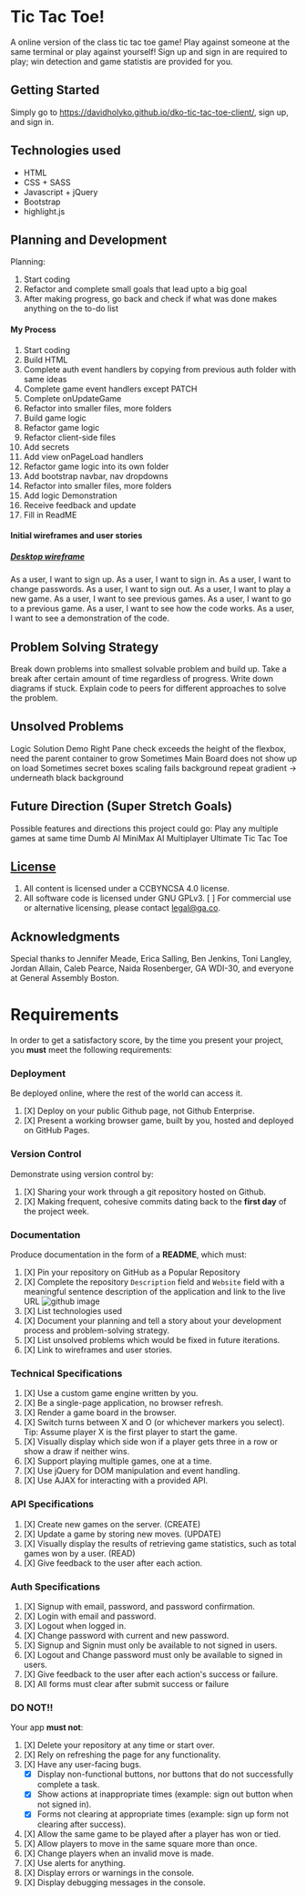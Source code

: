 # Tic Tac Toe!

A online version of the class tic tac toe game! Play against someone at the same terminal or play against yourself! Sign up and sign in are required to play; win detection and game statistis are provided for you.

## Getting Started

Simply go to https://davidholyko.github.io/dko-tic-tac-toe-client/, sign up, and sign in.

## Technologies used

+ HTML
+ CSS + SASS
+ Javascript + jQuery
+ Bootstrap
+ highlight.js

## Planning and Development

Planning:
1. Start coding
2. Refactor and complete small goals that lead upto a big goal
3. After making progress, go back and check if what was done makes anything on the to-do list


#### My Process

1. Start coding
2. Build HTML
2. Complete auth event handlers by copying from previous auth folder with same ideas
3. Complete game event handlers except PATCH
4. Complete onUpdateGame
5. Refactor into smaller files, more folders
6. Build game logic
7. Refactor game logic
8. Refactor client-side files
9. Add secrets
10. Add view onPageLoad handlers
11. Refactor game logic into its own folder
12. Add bootstrap navbar, nav dropdowns
13. Refactor into smaller files, more folders
14. Add logic Demonstration
15. Receive feedback and update
16. Fill in ReadME

#### Initial wireframes and user stories
##### [Desktop wireframe](https://i.imgur.com/80gDeK5.jpg "Tic Tac Toe - desktop wireframe")

As a user, I want to sign up.
As a user, I want to sign in.
As a user, I want to change passwords.
As a user, I want to sign out.
As a user, I want to play a new game.
As a user, I want to see previous games.
As a user, I want to go to a previous game.
As a user, I want to see how the code works.
As a user, I want to see a demonstration of the code.

## Problem Solving Strategy

Break down problems into smallest solvable problem and build up.
Take a break after certain amount of time regardless of progress.
Write down diagrams if stuck.
Explain code to peers for different approaches to solve the problem.

## Unsolved Problems

Logic Solution Demo Right Pane check exceeds the height of the flexbox, need the parent container to grow
Sometimes Main Board does not show up on load
Sometimes secret boxes scaling fails
background repeat gradient -> underneath black background

## Future Direction (Super Stretch Goals)

Possible features and directions this project could go:
Play any multiple games at same time
Dumb AI
MiniMax AI
Multiplayer
Ultimate Tic Tac Toe

## [License](LICENSE)

1. All content is licensed under a CC­BY­NC­SA 4.0 license.
1. All software code is licensed under GNU GPLv3. [ ] For commercial use or
    alternative licensing, please contact legal@ga.co.

## Acknowledgments

Special thanks to Jennifer Meade, Erica Salling, Ben Jenkins, Toni Langley, Jordan Allain, Caleb Pearce, Naida Rosenberger, GA WDI-30, and everyone at General Assembly Boston.
























# Requirements

In order to get a satisfactory score, by the time you present your project, you
**must** meet the following requirements:

### Deployment

Be deployed online, where the rest of the world can access it.

1.  [X] Deploy on your public Github page, not Github Enterprise.
1.  [X] Present a working browser game, built by you, hosted and deployed on GitHub Pages.

### Version Control

Demonstrate using version control by:

1.  [X] Sharing your work through a git repository hosted on Github.
1.  [X] Making frequent, cohesive commits dating back to the **first day**
of the project week.

### Documentation

Produce documentation in the form of a **README**, which must:

1.  [X] Pin your repository on GitHub as a Popular Repository
1.  [X] Complete the repository `Description` field and `Website` field with a meaningful sentence description of the application and link to the live URL
![github image](https://git.generalassemb.ly/storage/user/3667/files/beae41ae-aaaa-11e7-8867-63958d376a0b)
1.  [X] List technologies used
1.  [X] Document your planning and tell a story about your development process and problem-solving strategy.
1.  [X] List unsolved problems which would be fixed in future iterations.
1.  [X] Link to wireframes and user stories.

### Technical Specifications

1.  [X] Use a custom game engine written by you.
1.  [X] Be a single-page application, no browser refresh.
1.  [X] Render a game board in the browser.
1.  [X] Switch turns between X and O (or whichever markers you select).  Tip:  Assume player X is the first player to start the game.
1.  [X] Visually display which side won if a player gets three in a row or show a draw if neither wins.
1.  [X] Support playing multiple games, one at a time.
1.  [X] Use jQuery for DOM manipulation and event handling.
1.  [X] Use AJAX for interacting with a provided API.

### API Specifications

1.  [X] Create new games on the server. (CREATE)
1.  [X] Update a game by storing new moves. (UPDATE)
1.  [X] Visually display the results of retrieving game statistics, such as total games won by a user. (READ)
1.  [X] Give feedback to the user after each action.

### Auth Specifications

1.  [X] Signup with email, password, and password confirmation.
1.  [X] Login with email and password.
1.  [X] Logout when logged in.
1.  [X] Change password with current and new password.
1.  [X] Signup and Signin must only be available to not signed in users.
1.  [X] Logout and Change password must only be available to signed in users.
1.  [X] Give feedback to the user after each action's success or failure.
1.  [X] All forms must clear after submit success or failure

### DO NOT!!

Your app **must not**:
1.  [X] Delete your repository at any time or start over.
1.  [X] Rely on refreshing the page for any functionality.
1.  [X] Have any user-facing bugs.
    -  [X] Display non-functional buttons, nor buttons that do not successfully complete a task.
    -  [X] Show actions at inappropriate times (example: sign out button when not signed in).
    -  [X] Forms not clearing at appropriate times (example: sign up form not clearing after success).
1.  [X] Allow the same game to be played after a player has won or tied.
1.  [X] Allow players to move in the same square more than once.
1.  [X] Change players when an invalid move is made.
1.  [X] Use alerts for anything.
1.  [X] Display errors or warnings in the console.
1.  [X] Display debugging messages in the console.
